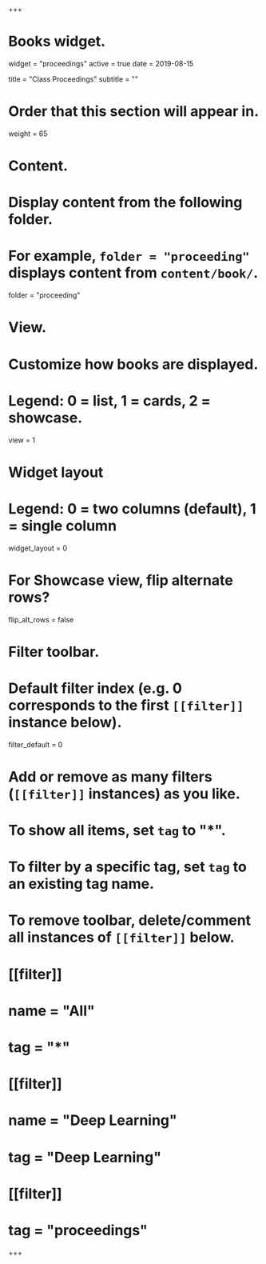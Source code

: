 +++
# Books widget.
widget = "proceedings"
active = true
date = 2019-08-15

title = "Class Proceedings"
subtitle = ""

# Order that this section will appear in.
weight = 65

# Content.
# Display content from the following folder.
# For example, `folder = "proceeding"` displays content from `content/book/`.
folder = "proceeding"

# View.
# Customize how books are displayed.
# Legend: 0 = list, 1 = cards, 2 = showcase.
view = 1

# Widget layout
# Legend: 0 = two columns (default), 1 = single column
widget_layout = 0

# For Showcase view, flip alternate rows?
flip_alt_rows = false

# Filter toolbar.

# Default filter index (e.g. 0 corresponds to the first `[[filter]]` instance below).
filter_default = 0

# Add or remove as many filters (`[[filter]]` instances) as you like.
# To show all items, set `tag` to "*".
# To filter by a specific tag, set `tag` to an existing tag name.
# To remove toolbar, delete/comment all instances of `[[filter]]` below.
# [[filter]]
#   name = "All"
#   tag = "*"
#
# [[filter]]
#   name = "Deep Learning"
#   tag = "Deep Learning"
#
# [[filter]]
#   tag = "proceedings"

+++

